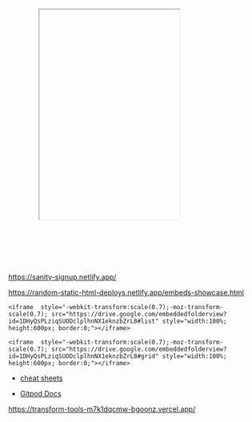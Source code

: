 <iframe  style="-webkit-transform:scale(0.7);-moz-transform-scale(0.7); src="https://archive.org/" comp-type="feed" width="400" height="600"></iframe>

https://sanity-signup.netlify.app/

https://random-static-html-deploys.netlify.app/embeds-showcase.html

    <iframe  style="-webkit-transform:scale(0.7);-moz-transform-scale(0.7); src="https://drive.google.com/embeddedfolderview?id=1DHyQsPLziqSUODclplhnNX1eknzbZrL8#list" style="width:100%; height:600px; border:0;"></iframe>

    <iframe  style="-webkit-transform:scale(0.7);-moz-transform-scale(0.7); src="https://drive.google.com/embeddedfolderview?id=1DHyQsPLziqSUODclplhnNX1eknzbZrL8#grid" style="width:100%; height:600px; border:0;"></iframe>

-   [cheat sheets](https://cheatsheets-42.netlify.app/)

-   [Gitpod Docs](https://archive-42.github.io/my-docs-gitpod-html/)

https://transform-tools-m7k1dqcmw-bgoonz.vercel.app/
